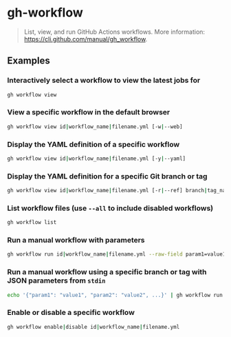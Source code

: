 # gh-workflow

> List, view, and run GitHub Actions workflows. More information: <https://cli.github.com/manual/gh_workflow>.

## Examples

### Interactively select a workflow to view the latest jobs for

```bash
gh workflow view
```

### View a specific workflow in the default browser

```bash
gh workflow view id|workflow_name|filename.yml [-w|--web]
```

### Display the YAML definition of a specific workflow

```bash
gh workflow view id|workflow_name|filename.yml [-y|--yaml]
```

### Display the YAML definition for a specific Git branch or tag

```bash
gh workflow view id|workflow_name|filename.yml [-r|--ref] branch|tag_name [-y|--yaml]
```

### List workflow files (use `--all` to include disabled workflows)

```bash
gh workflow list
```

### Run a manual workflow with parameters

```bash
gh workflow run id|workflow_name|filename.yml --raw-field param1=value1 --raw-field param2=value2 ...
```

### Run a manual workflow using a specific branch or tag with JSON parameters from `stdin`

```bash
echo '{"param1": "value1", "param2": "value2", ...}' | gh workflow run id|workflow_name|filename.yml [-r|--ref] branch|tag_name
```

### Enable or disable a specific workflow

```bash
gh workflow enable|disable id|workflow_name|filename.yml
```
